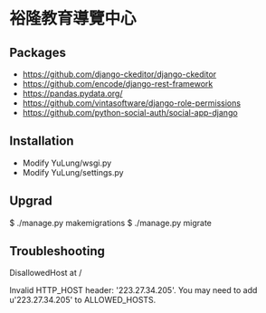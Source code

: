 # 裕隆教育導覽中心

## Packages

- https://github.com/django-ckeditor/django-ckeditor
- https://github.com/encode/django-rest-framework
- https://pandas.pydata.org/
- https://github.com/vintasoftware/django-role-permissions
- https://github.com/python-social-auth/social-app-django

## Installation

- Modify YuLung/wsgi.py
- Modify YuLung/settings.py

## Upgrad

$ ./manage.py makemigrations
$ ./manage.py migrate

## Troubleshooting

DisallowedHost at /

Invalid HTTP_HOST header: '223.27.34.205'. You may need to add u'223.27.34.205' to ALLOWED_HOSTS.
